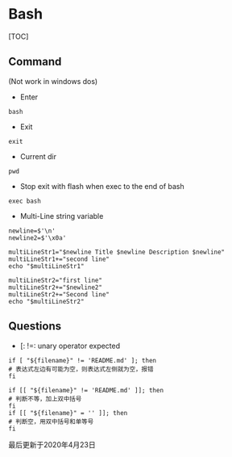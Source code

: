 # Bash
[TOC]

## Command
(Not work in windows dos)
- Enter
```shell script
bash
```
- Exit
```shell script
exit
```
- Current dir
```shell script
pwd
```
- Stop exit with flash when exec to the end of bash
```shell script
exec bash
```
- Multi-Line string variable
```shell script
newline=$'\n'
newline2=$'\x0a'

multiLineStr1="$newline Title $newline Description $newline"
multiLineStr1+="second line"
echo "$multiLineStr1"

multiLineStr2="first line"
multiLineStr2+="$newline2"
multiLineStr2+="Second line"
echo "$multiLineStr2"
```

## Questions
- [: !=: unary operator expected
```shell script
if [ "${filename}" != 'README.md' ]; then
# 表达式左边有可能为空，则表达式左侧就为空，报错
fi
```
```shell script
if [[ "${filename}" != 'README.md' ]]; then
# 判断不等，加上双中括号
fi
if [[ "${filename}" = '' ]]; then
# 判断空，用双中括号和单等号
fi
```

最后更新于2020年4月23日
